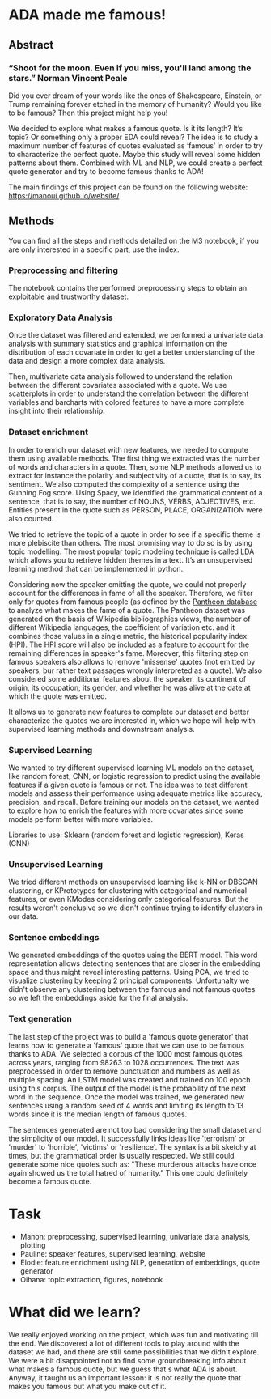 # ADA made me famous!

## Abstract
### “Shoot for the moon. Even if you miss, you'll land among the stars.” Norman Vincent Peale

Did you ever dream of your words like the ones of Shakespeare, Einstein, or Trump remaining forever etched in the memory of humanity?  Would you like to be famous? Then this project might help you!

We decided to explore what makes a famous quote. Is it its length? It’s topic? Or something only a proper EDA could reveal? The idea is to study a maximum number of features of quotes evaluated as ‘famous’ in order to try to characterize the perfect quote. Maybe this study will reveal some hidden patterns about them. Combined with ML and NLP, we could create a perfect quote generator and try to become famous thanks to ADA!

The main findings of this project can be found on the following website: https://manoui.github.io/website/

## Methods
You can find all the steps and methods detailed on the M3 notebook, if you are only interested in a specific part, use the index.

### Preprocessing and filtering
The notebook contains the performed preprocessing steps to obtain an exploitable and trustworthy dataset.

### Exploratory Data Analysis
Once the dataset was filtered and extended, we performed a univariate data analysis with summary statistics and graphical information on the distribution of each covariate in order to get a better understanding of the data and design a more complex data analysis.

Then, multivariate data analysis followed to understand the relation between the different covariates associated with a quote. We use scatterplots in order to understand the correlation between the different variables and barcharts with colored features to have a more complete insight into their relationship.


### Dataset enrichment
In order to enrich our dataset with new features, we needed to compute them using available methods. The first thing we extracted was the number of words and characters in a quote. Then, some NLP methods allowed us to extract for instance the polarity and subjectivity of a quote, that is to say, its sentiment. We also computed the complexity of a sentence using the Gunning Fog score. Using Spacy, we identified the grammatical content of a sentence, that is to say, the number of NOUNS, VERBS, ADJECTIVES, etc. Entities present in the quote such as PERSON, PLACE, ORGANIZATION were also counted.

We tried to retrieve the topic of a quote in order to see if a specific theme is more plebiscite than others. The most promising way to do so is by using topic modelling. The most popular topic modeling technique is called LDA which allows you to retrieve hidden themes in a text. It’s an unsupervised learning method that can be implemented in python.

Considering now the speaker emitting the quote, we could not properly account for the differences in fame of all the speaker. Therefore, we filter only for quotes from famous people (as defined by the [Pantheon database](https://doi.org/10.7910/DVN/28201) to analyze what makes the fame of a quote. The Pantheon dataset was generated on the basis of Wikipedia bibliographies views, the number of different Wikipedia languages, the coefficient of variation etc. and it combines those values in a single metric, the historical popularity index (HPI). The HPI score will also be included as a feature to account for the remaining differences in speaker's fame. Moreover, this filtering step on famous speakers also allows to remove 'missense' quotes (not emitted by speakers, bur rather text passages wrongly interpreted as a quote). We also considered some additional features about the speaker, its continent of origin, its occupation, its gender, and  whether he was alive at the date at which the quote was emitted.

It allows us to generate new features to complete our dataset and better characterize the quotes we are interested in, which we hope will help with supervised learning methods and downstream analysis.



### Supervised Learning
We wanted to try different supervised learning ML models on the dataset, like random forest, CNN, or logistic regression to predict using the available features if a given quote is famous or not. The idea was to test different models and assess their performance using adequate metrics like accuracy, precision, and recall. Before training our models on the dataset, we wanted to explore how to enrich the features with more covariates since some models perform better with more variables.

Libraries to use: Sklearn (random forest and logistic regression), Keras (CNN)

### Unsupervised Learning
We tried different methods on unsupervised learning like k-NN or DBSCAN clustering, or KPrototypes for clustering with categorical and numerical features, or even KModes considering only categorical features. But the results weren't conclusive so we didn't continue trying to identify clusters in our data.

### Sentence embeddings
We generated embeddings of the quotes using the BERT model. This word representation allows detecting sentences that are closer in the embedding space and thus might reveal interesting patterns. Using PCA, we tried to visualize clustering by keeping 2 principal components. Unfortunalty we didn't observe any clustering between the famous and not famous quotes so we left the embeddings aside for the final analysis.

### Text generation
The last step of the project was to build a 'famous quote generator' that learns how to generate a 'famous' quote that we can use to be famous thanks to ADA. We selected a corpus of the 1000 most famous quotes across years, ranging from 98263 to 1028 occurrences. The text was preprocessed in order to remove punctuation and numbers as well as multiple spacing. An LSTM model was created and trained on 100 epoch using this corpus. The output of the model is the probability of the next word in the sequence. Once the model was trained, we generated new sentences using a random seed of 4 words and limiting its length to 13 words since it is the median length of famous quotes.

The sentences generated are not too bad considering the small dataset and the simplicity of our model. It successfully links ideas like 'terrorism' or 'murder' to 'horrible', 'victims' or 'resilience'. The syntax is a bit sketchy at times, but the grammatical order is usually respected. We still could generate some nice quotes such as:
"These murderous attacks have once again showed us the total hatred of humanity.” This one could definitely become a famous quote.

# Task
* Manon: preprocessing, supervised learning, univariate data analysis, plotting
* Pauline: speaker features, supervised learning, website
* Elodie: feature enrichment using NLP, generation of embeddings, quote generator
* Oihana: topic extraction, figures, notebook

# What did we learn?
We really enjoyed working on the project, which was fun and motivating till the end. We discovered a lot of different tools to play around with the dataset we had, and there are still some possibilities that we didn't explore.  We were a bit disappointed not to find some groundbreaking info about what makes a famous quote, but we guess that's what ADA is about. Anyway, it taught us an important lesson: it is not really the quote that makes you famous but what you make out of it.








